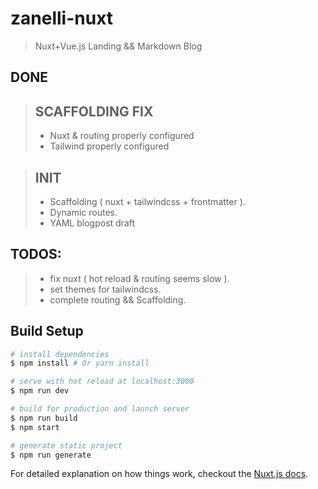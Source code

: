# zanelli-nuxt

> Nuxt+Vue.js Landing && Markdown Blog

## DONE  

>   ## SCAFFOLDING FIX  
>   - Nuxt & routing properly configured
>   - Tailwind properly configured

>   ## INIT  
>   - Scaffolding ( nuxt + tailwindcss + frontmatter ).
>   - Dynamic routes.
>   - YAML blogpost draft

## TODOS:  
>   - fix nuxt ( hot reload & routing seems slow ).
>   - set themes for tailwindcss.
>   - complete routing && Scaffolding.  

## Build Setup

``` bash
# install dependencies
$ npm install # Or yarn install

# serve with hot reload at localhost:3000
$ npm run dev

# build for production and launch server
$ npm run build
$ npm start

# generate static project
$ npm run generate
```

For detailed explanation on how things work, checkout the [Nuxt.js docs](https://github.com/nuxt/nuxt.js).
